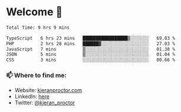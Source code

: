 # Welcome 🦘

<!--START_SECTION:waka-->

```txt
Total Time: 9 hrs 9 mins

TypeScript   6 hrs 23 mins   █████████████████▒░░░░░░░   69.83 %
PHP          2 hrs 28 mins   ██████▓░░░░░░░░░░░░░░░░░░   27.03 %
JavaScript   7 mins          ▒░░░░░░░░░░░░░░░░░░░░░░░░   01.38 %
JSON         5 mins          ▒░░░░░░░░░░░░░░░░░░░░░░░░   01.04 %
CSS          3 mins          ░░░░░░░░░░░░░░░░░░░░░░░░░   00.66 %
```

<!--END_SECTION:waka-->

### 📫 Where to find me:

-   Website: [kieranproctor.com](https://kieranproctor.com/)
-   LinkedIn: [here](https://www.linkedin.com/in/kieran-proctor-086b5a159/)
-   Twitter: [@kieran_proctor](https://twitter.com/kieran_proctor)
